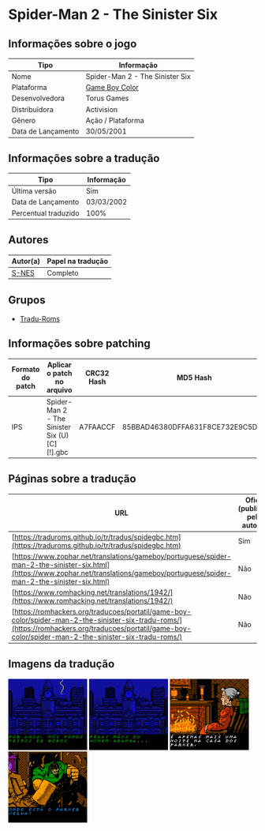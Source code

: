 # Spider-Man 2 - The Sinister Six

## Informações sobre o jogo

| Tipo | Informação |
| ----------- | ----------- |
| Nome | Spider\-Man 2 \- The Sinister Six |
| Plataforma | [Game Boy Color](../) |
| Desenvolvedora | Torus Games |
| Distribuidora | Activision |
| Gênero | Ação / Plataforma |
| Data de Lançamento | 30/05/2001 |

## Informações sobre a tradução

| Tipo | Informação |
| ----------- | ----------- |
| Última versão | Sim |
| Data de Lançamento | 03/03/2002 |
| Percentual traduzido | 100% |

## Autores

| Autor(a) | Papel na tradução |
| ----------- | ----------- |
| [S\-NES](../../../autores/s-nes/) | Completo |

## Grupos

* [Tradu\-Roms](../../../grupos/tradu-roms/)

## Informações sobre patching

| Formato do patch | Aplicar o patch no arquivo | CRC32 Hash | MD5 Hash |
| ----------- | ----------- | ----------- | ----------- |
| IPS | Spider\-Man 2 \- The Sinister Six \(U\) \[C\]\[\!\]\.gbc | A7FAACCF | 85BBAD46380DFFA631F8CE732E9C5D89 |

## Páginas sobre a tradução

| URL | Oficial (publicado pelos autores) | Possuí link de download |
| ----------- | ----------- | ----------- |
| [https://traduroms.github.io/tr/tradus/spidegbc.htm](https://traduroms.github.io/tr/tradus/spidegbc.htm) | Sim | Sim |
| [https://www.zophar.net/translations/gameboy/portuguese/spider-man-2-the-sinister-six.html](https://www.zophar.net/translations/gameboy/portuguese/spider-man-2-the-sinister-six.html) | Não | Sim |
| [https://www.romhacking.net/translations/1942/](https://www.romhacking.net/translations/1942/) | Não | Sim |
| [https://romhackers.org/traducoes/portatil/game-boy-color/spider-man-2-the-sinister-six-tradu-roms/](https://romhackers.org/traducoes/portatil/game-boy-color/spider-man-2-the-sinister-six-tradu-roms/) | Não | Não |

## Imagens da tradução

![Imagem de exemplo da tradução 1](1.png)
![Imagem de exemplo da tradução 2](2.png)
![Imagem de exemplo da tradução 3](3.png)
![Imagem de exemplo da tradução 4](4.png)